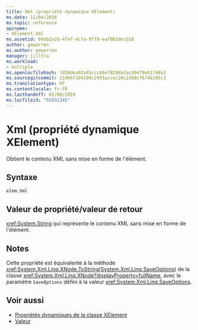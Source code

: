 ```yaml
---
title: Xml (propriété dynamique XElement)
ms.date: 11/04/2016
ms.topic: reference
apiname:
- XElement.Xml
ms.assetid: 69ab2a33-4fe7-4cfa-97f8-eaf063decb18
author: gewarren
ms.author: gewarren
manager: jillfra
ms.workload:
- multiple
ms.openlocfilehash: 7d58dea02a45ccc84e7829da2acdb479eb17dda3
ms.sourcegitcommit: 21d667104199c2493accec20c2388cf674b195c3
ms.translationtype: HT
ms.contentlocale: fr-FR
ms.lasthandoff: 02/08/2019
ms.locfileid: "55931245"
---
```

# <a name="xml-xelement-dynamic-property"></a>Xml (propriété dynamique XElement)

Obtient le contenu XML sans mise en forme de l'élément.

## <a name="syntax"></a>Syntaxe

```xaml
elem.Xml
```

## <a name="property-valuereturn-value"></a>Valeur de propriété/valeur de retour

<xref:System.String> qui représente le contenu XML sans mise en forme de l'élément.

## <a name="remarks"></a>Notes

Cette propriété est équivalente à la méthode <xref:System.Xml.Linq.XNode.ToString(System.Xml.Linq.SaveOptions)> de la classe <xref:System.Xml.Linq.XNode?displayProperty=fullName>, avec le paramètre `SaveOptions` défini à la valeur <xref:System.Xml.Linq.SaveOptions>.

## <a name="see-also"></a>Voir aussi

- [Propriétés dynamiques de la classe XElement](../designers/xelement-class-dynamic-properties.md)
- [Valeur](../designers/value-xelement-dynamic-property.md)